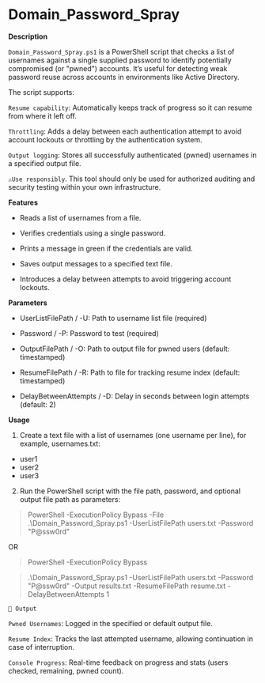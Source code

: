# Domain_Password_Spray

**Description**

`Domain_Password_Spray.ps1` is a PowerShell script that checks a list of usernames against a single supplied password to identify potentially compromised (or "pwned") accounts. It’s useful for detecting weak password reuse across accounts in environments like Active Directory.

The script supports:

`Resume capability`: Automatically keeps track of progress so it can resume from where it left off.

`Throttling`: Adds a delay between each authentication attempt to avoid account lockouts or throttling by the authentication system.

`Output logging`: Stores all successfully authenticated (pwned) usernames in a specified output file.

`⚠️Use responsibly`. This tool should only be used for authorized auditing and security testing within your own infrastructure.

**Features**

- Reads a list of usernames from a file.

- Verifies credentials using a single password.

- Prints a message in green if the credentials are valid.

- Saves output messages to a specified text file.

- Introduces a delay between attempts to avoid triggering account lockouts.

**Parameters**

- UserListFilePath / -U: Path to username list file (required)

- Password / -P: Password to test (required)

- OutputFilePath / -O: Path to output file for pwned users (default: timestamped)

- ResumeFilePath / -R: Path to file for tracking resume index (default: timestamped)

- DelayBetweenAttempts / -D: Delay in seconds between login attempts (default: 2)

**Usage**
1. Create a text file with a list of usernames (one username per line), for example, usernames.txt:
  - user1
  - user2
  - user3

2. Run the PowerShell script with the file path, password, and optional output file path as parameters:
  > PowerShell -ExecutionPolicy Bypass -File .\Domain_Password_Spray.ps1 -UserListFilePath users.txt -Password "P@ssw0rd" 

OR 

  > PowerShell -ExecutionPolicy Bypass

  > .\Domain_Password_Spray.ps1 -UserListFilePath users.txt -Password "P@ssw0rd" -Output results.txt -ResumeFilePath resume.txt -DelayBetweenAttempts 1


`📂 Output`

`Pwned Usernames`: Logged in the specified or default output file.

`Resume Index`: Tracks the last attempted username, allowing continuation in case of interruption.

`Console Progress`: Real-time feedback on progress and stats (users checked, remaining, pwned count).

